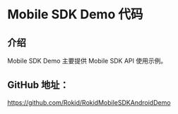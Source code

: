 # Mobile SDK Demo 代码

## 介绍

Mobile SDK Demo 主要提供 Mobile SDK API 使用示例。

## GitHub 地址：

https://github.com/Rokid/RokidMobileSDKAndroidDemo


